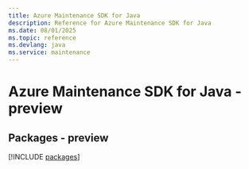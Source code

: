 ```yaml
---
title: Azure Maintenance SDK for Java
description: Reference for Azure Maintenance SDK for Java
ms.date: 08/01/2025
ms.topic: reference
ms.devlang: java
ms.service: maintenance
---
```

# Azure Maintenance SDK for Java - preview
## Packages - preview
[!INCLUDE [packages](maintenance-index.md)]